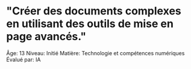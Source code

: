 # "Créer des documents complexes en utilisant des outils de mise en page avancés."

Âge: 13
Niveau: Initié
Matière: Technologie et compétences numériques
Évalué par: IA